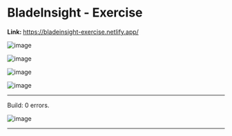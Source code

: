 # BladeInsight - Exercise

<b>Link: </b> https://bladeinsight-exercise.netlify.app/

![image](https://user-images.githubusercontent.com/79454375/186249890-fb3cc159-ebac-4191-b12f-9d69d6ae27c1.png)

![image](https://user-images.githubusercontent.com/79454375/186249483-dc6375ab-24e0-4016-a33b-b571ebde770c.png)

![image](https://user-images.githubusercontent.com/79454375/186212172-7eac0cc4-9ebb-4872-a163-8ff338140a4b.png)

![image](https://user-images.githubusercontent.com/79454375/186249399-6c715617-a8e7-4b4f-bd4c-504f19738bde.png)

<hr>

Build: 0 errors.
<br>

![image](https://user-images.githubusercontent.com/79454375/186438436-59bf2e84-7d8d-42a3-bb6e-31b192e6bd35.png)

<hr>
